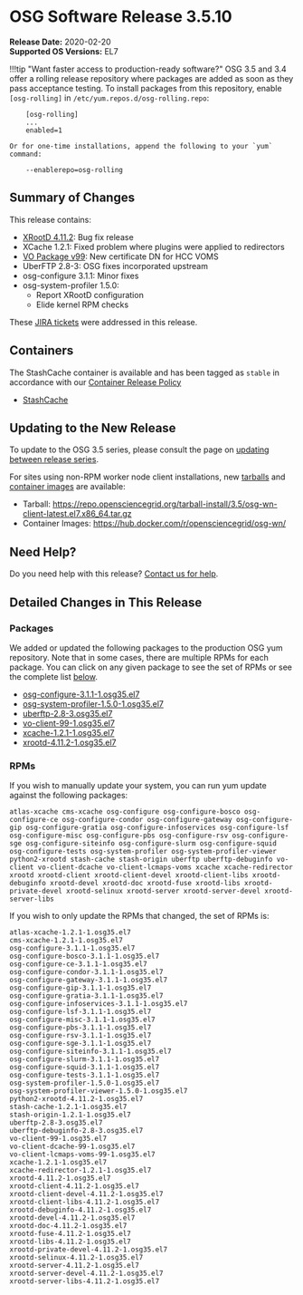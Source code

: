OSG Software Release 3.5.10
===========================

**Release Date:** 2020-02-20    
**Supported OS Versions:** EL7

!!!tip "Want faster access to production-ready software?"
    OSG 3.5 and 3.4 offer a rolling release repository where packages are added as soon as they pass acceptance testing.
    To install packages from this repository, enable `[osg-rolling]` in `/etc/yum.repos.d/osg-rolling.repo`:

        [osg-rolling]
        ...
        enabled=1

    Or for one-time installations, append the following to your `yum` command:

        --enablerepo=osg-rolling

Summary of Changes
------------------

This release contains:

-   [XRootD 4.11.2](https://github.com/xrootd/xrootd/blob/v4.11.2/docs/ReleaseNotes.txt): Bug fix release
-   XCache 1.2.1: Fixed problem where plugins were applied to redirectors
-   [VO Package v99](https://github.com/opensciencegrid/osg-vo-config/releases/tag/release-99): New certificate DN for HCC VOMS
-   UberFTP 2.8-3: OSG fixes incorporated upstream
-   osg-configure 3.1.1: Minor fixes
-   osg-system-profiler 1.5.0:
    -   Report XRootD configuration
    -   Elide kernel RPM checks

These
[JIRA tickets](https://jira.opensciencegrid.org/issues/?jql=project%20%3D%20SOFTWARE%20AND%20fixVersion%20%3D%203.5.10%20ORDER%20BY%20priority%20DESC%2C%20key%20DESC)
were addressed in this release.

Containers
----------

The StashCache container is available and has been tagged as `stable` in accordance with our
[Container Release Policy](https://opensciencegrid.org/technology/policy/container-release/)

-   [StashCache](https://hub.docker.com/r/opensciencegrid/stash-cache/)


Updating to the New Release
---------------------------

To update to the OSG 3.5 series, please consult the page on
[updating between release series](../updating-to-osg-35.md).

For sites using non-RPM worker node client installations, new [tarballs](../../worker-node/install-wn-tarball.md) and
[container images](../../worker-node/using-wn-containers.md) are available:

- Tarball: <https://repo.opensciencegrid.org/tarball-install/3.5/osg-wn-client-latest.el7.x86_64.tar.gz>
- Container Images: <https://hub.docker.com/r/opensciencegrid/osg-wn/>

Need Help?
----------

Do you need help with this release? [Contact us for help](../../common/help.md).

Detailed Changes in This Release
--------------------------------

### Packages

We added or updated the following packages to the production OSG yum repository.
Note that in some cases, there are multiple RPMs for each package.
You can click on any given package to see the set of RPMs or see the complete list [below](#rpms).

-   [osg-configure-3.1.1-1.osg35.el7](https://koji.chtc.wisc.edu/koji/search?match=glob&type=build&terms=osg-configure-3.1.1-1.osg35.el7)
-   [osg-system-profiler-1.5.0-1.osg35.el7](https://koji.chtc.wisc.edu/koji/search?match=glob&type=build&terms=osg-system-profiler-1.5.0-1.osg35.el7)
-   [uberftp-2.8-3.osg35.el7](https://koji.chtc.wisc.edu/koji/search?match=glob&type=build&terms=uberftp-2.8-3.osg35.el7)
-   [vo-client-99-1.osg35.el7](https://koji.chtc.wisc.edu/koji/search?match=glob&type=build&terms=vo-client-99-1.osg35.el7)
-   [xcache-1.2.1-1.osg35.el7](https://koji.chtc.wisc.edu/koji/search?match=glob&type=build&terms=xcache-1.2.1-1.osg35.el7)
-   [xrootd-4.11.2-1.osg35.el7](https://koji.chtc.wisc.edu/koji/search?match=glob&type=build&terms=xrootd-4.11.2-1.osg35.el7)

### RPMs

If you wish to manually update your system, you can run yum update against the following packages:

    atlas-xcache cms-xcache osg-configure osg-configure-bosco osg-configure-ce osg-configure-condor osg-configure-gateway osg-configure-gip osg-configure-gratia osg-configure-infoservices osg-configure-lsf osg-configure-misc osg-configure-pbs osg-configure-rsv osg-configure-sge osg-configure-siteinfo osg-configure-slurm osg-configure-squid osg-configure-tests osg-system-profiler osg-system-profiler-viewer python2-xrootd stash-cache stash-origin uberftp uberftp-debuginfo vo-client vo-client-dcache vo-client-lcmaps-voms xcache xcache-redirector xrootd xrootd-client xrootd-client-devel xrootd-client-libs xrootd-debuginfo xrootd-devel xrootd-doc xrootd-fuse xrootd-libs xrootd-private-devel xrootd-selinux xrootd-server xrootd-server-devel xrootd-server-libs

If you wish to only update the RPMs that changed, the set of RPMs is:

``` file
atlas-xcache-1.2.1-1.osg35.el7
cms-xcache-1.2.1-1.osg35.el7
osg-configure-3.1.1-1.osg35.el7
osg-configure-bosco-3.1.1-1.osg35.el7
osg-configure-ce-3.1.1-1.osg35.el7
osg-configure-condor-3.1.1-1.osg35.el7
osg-configure-gateway-3.1.1-1.osg35.el7
osg-configure-gip-3.1.1-1.osg35.el7
osg-configure-gratia-3.1.1-1.osg35.el7
osg-configure-infoservices-3.1.1-1.osg35.el7
osg-configure-lsf-3.1.1-1.osg35.el7
osg-configure-misc-3.1.1-1.osg35.el7
osg-configure-pbs-3.1.1-1.osg35.el7
osg-configure-rsv-3.1.1-1.osg35.el7
osg-configure-sge-3.1.1-1.osg35.el7
osg-configure-siteinfo-3.1.1-1.osg35.el7
osg-configure-slurm-3.1.1-1.osg35.el7
osg-configure-squid-3.1.1-1.osg35.el7
osg-configure-tests-3.1.1-1.osg35.el7
osg-system-profiler-1.5.0-1.osg35.el7
osg-system-profiler-viewer-1.5.0-1.osg35.el7
python2-xrootd-4.11.2-1.osg35.el7
stash-cache-1.2.1-1.osg35.el7
stash-origin-1.2.1-1.osg35.el7
uberftp-2.8-3.osg35.el7
uberftp-debuginfo-2.8-3.osg35.el7
vo-client-99-1.osg35.el7
vo-client-dcache-99-1.osg35.el7
vo-client-lcmaps-voms-99-1.osg35.el7
xcache-1.2.1-1.osg35.el7
xcache-redirector-1.2.1-1.osg35.el7
xrootd-4.11.2-1.osg35.el7
xrootd-client-4.11.2-1.osg35.el7
xrootd-client-devel-4.11.2-1.osg35.el7
xrootd-client-libs-4.11.2-1.osg35.el7
xrootd-debuginfo-4.11.2-1.osg35.el7
xrootd-devel-4.11.2-1.osg35.el7
xrootd-doc-4.11.2-1.osg35.el7
xrootd-fuse-4.11.2-1.osg35.el7
xrootd-libs-4.11.2-1.osg35.el7
xrootd-private-devel-4.11.2-1.osg35.el7
xrootd-selinux-4.11.2-1.osg35.el7
xrootd-server-4.11.2-1.osg35.el7
xrootd-server-devel-4.11.2-1.osg35.el7
xrootd-server-libs-4.11.2-1.osg35.el7
```
